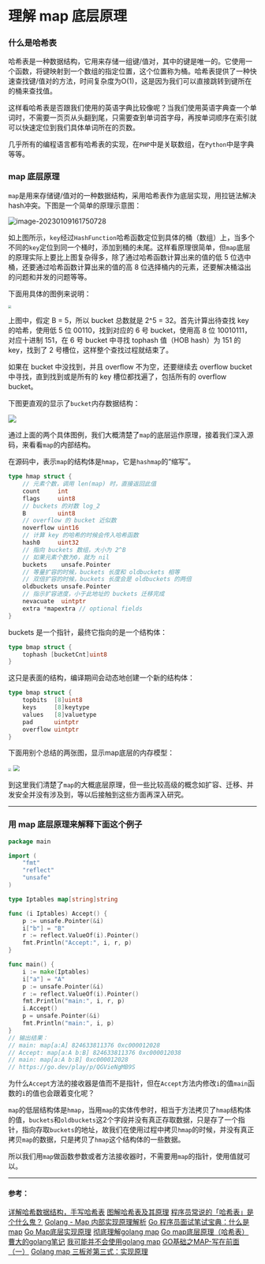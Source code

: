 # 理解 map 底层原理

### 什么是哈希表

哈希表是一种数据结构，它用来存储一组键/值对，其中的键是唯一的。它使用一个函数，将键映射到一个数组的指定位置，这个位置称为桶。哈希表提供了一种快速查找键/值对的方法，时间复杂度为O(1)，这是因为我们可以直接跳转到键所在的桶来查找值。

这样看哈希表是否跟我们使用的英语字典比较像呢？当我们使用英语字典查一个单词时，不需要一页页从头翻到尾，只需要查到单词首字母，再按单词顺序在索引就可以快速定位到我们具体单词所在的页数。

几乎所有的编程语言都有哈希表的实现，在`PHP`中是关联数组，在`Python`中是字典等等。

### map 底层原理

`map`是用来存储键/值对的一种数据结构，采用哈希表作为底层实现，用拉链法解决hash冲突。下图是一个简单的原理示意图：

![image-20230109161750728](理解map底层原理.assets/image-20230109161750728.png)  

如上图所示，`key`经过`HashFunction`哈希函数定位到具体的桶（数组）上，当多个不同的`key`定位到同一个桶时，添加到桶的未尾。这样看原理很简单，但`map`底层的原理实际上要比上图复杂得多，除了通过哈希函数计算出来的值的低 5 位选中桶，还要通过哈希函数计算出来的值的高 8 位选择桶内的元素，还要解决桶溢出的问题和并发的问题等等。

下面用具体的图例来说明：

<img src="https://golang.design/go-questions/map/assets/2.png" style="zoom: 40%;" /> 

上图中，假定 B = 5，所以 bucket 总数就是 2^5 = 32。首先计算出待查找 key 的哈希，使用低 5 位 00110，找到对应的 6 号 bucket，使用高 8 位 10010111，对应十进制 151，在 6 号 bucket 中寻找 tophash 值（HOB hash）为 151 的 key，找到了 2 号槽位，这样整个查找过程就结束了。

如果在 bucket 中没找到，并且 overflow 不为空，还要继续去 overflow bucket 中寻找，直到找到或是所有的 key 槽位都找遍了，包括所有的 overflow bucket。

下图更直观的显示了`bucket`内存数据结构：

![](理解map底层原理.assets/image-20220111201336370.png) 

通过上面的两个具体图例，我们大概清楚了`map`的底层运作原理，接着我们深入源码，来看看`map`的内部结构。

在源码中，表示`map`的结构体是`hmap`，它是`hashmap`的“缩写”。

```go
type hmap struct {
    // 元素个数，调用 len(map) 时，直接返回此值
	count     int
	flags     uint8
	// buckets 的对数 log_2
	B         uint8
	// overflow 的 bucket 近似数
	noverflow uint16
	// 计算 key 的哈希的时候会传入哈希函数
	hash0     uint32
    // 指向 buckets 数组，大小为 2^B
    // 如果元素个数为0，就为 nil
	buckets    unsafe.Pointer
	// 等量扩容的时候，buckets 长度和 oldbuckets 相等
	// 双倍扩容的时候，buckets 长度会是 oldbuckets 的两倍
	oldbuckets unsafe.Pointer
	// 指示扩容进度，小于此地址的 buckets 迁移完成
	nevacuate  uintptr
	extra *mapextra // optional fields
}
```

buckets 是一个指针，最终它指向的是一个结构体：

```go
type bmap struct {
	tophash [bucketCnt]uint8
}
```

这只是表面的结构，编译期间会动态地创建一个新的结构体：

```go
type bmap struct {
    topbits  [8]uint8
    keys     [8]keytype
    values   [8]valuetype
    pad      uintptr
    overflow uintptr
}
```

下面用别个总结的两张图，显示map底层的内存模型：

 <img src="理解map底层原理.assets/2691945320-adfbcc57b465d1f5.png" style="zoom: 40%;" />

<img src="理解map底层原理.assets/20201125155024820.png" style="zoom: 80%;" /> 

到这里我们清楚了`map`的大概底层原理，但一些比较高级的概念如扩容、迁移、并发安全并没有涉及到，等以后接触到这些方面再深入研究。

---

### 用 map 底层原理来解释下面这个例子

```go
package main

import (
	"fmt"
	"reflect"
	"unsafe"
)

type Iptables map[string]string

func (i Iptables) Accept() {
	p := unsafe.Pointer(&i)
	i["b"] = "B"
	r := reflect.ValueOf(i).Pointer()
	fmt.Println("Accept:", i, r, p)
}

func main() {
	i := make(Iptables)
	i["a"] = "A"
	p := unsafe.Pointer(&i)
	r := reflect.ValueOf(i).Pointer()
	fmt.Println("main:", i, r, p)
	i.Accept()
	p = unsafe.Pointer(&i)
	fmt.Println("main:", i, p)
}
// 输出结果：
// main: map[a:A] 824633811376 0xc000012028
// Accept: map[a:A b:B] 824633811376 0xc000012038
// main: map[a:A b:B] 0xc000012028
// https://go.dev/play/p/QGVieNgMB9S
```

为什么`Accept`方法的接收器是值而不是指针，但在`Accept`方法内修改`i`的值`main`函数的`i`的值也会跟着变化呢？

`map`的低层结构体是`hmap`，当用`map`的实体传参时，相当于方法拷贝了`hmap`结构体的值，`buckets`和`oldbuckets`这2个字段并没有真正存取数据，只是存了一个指针，指向存取`buckets`的地址，故我们在使用过程中拷贝`hmap`的时候，并没有真正拷贝`map`的数据，只是拷贝了`hmap`这个结构体的一些数据。

所以我们用`map`做函数参数或者方法接收器时，不需要用`map`的指针，使用值就可以。

---

#### 参考：

[详解哈希数据结构，手写哈希表](https://juejin.cn/post/7007218290711855134)
[图解哈希表及其原理](https://www.cnblogs.com/Steven-HU/p/14505316.html)
[程序员常说的「哈希表」是个什么鬼？](https://www.woshipm.com/pmd/805326.html)
[Golang - Map 内部实现原理解析](https://www.cnblogs.com/yinbiao/p/15819230.html)
[Go 程序员面试笔试宝典：什么是 map](https://golang.design/go-questions/map/principal/#%e4%bb%80%e4%b9%88%e6%98%af-map)
[Go Map底层实现原理](https://zhuanlan.zhihu.com/p/495998623)
[彻底理解golang map](https://www.mdnice.com/writing/91a29ea30b104d90a5a306ad7c03bf59)
[Go map底层原理（哈希表）](https://blog.csdn.net/star_of_science/article/details/121802354)
[曹大的golang笔记](https://github.com/cch123/golang-notes/blob/master/map.md)
[我可能并不会使用golang map](https://juejin.cn/post/6844904163743105038)
[GO基础之MAP-写在前面（一）](https://www.cnblogs.com/zhangshen023/articles/14038471.html)
[Golang map 三板斧第三式：实现原理](https://cloud.tencent.com/developer/article/1746966)
